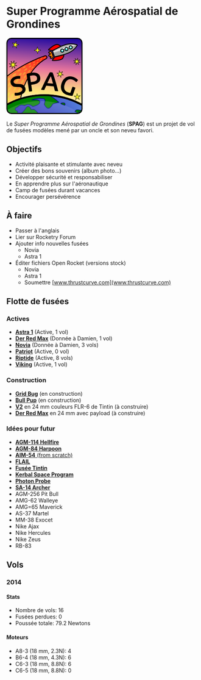 # Super Programme Aérospatial de Grondines

![Super logo du SPAG!](logo/logo_spag_v03_small.png)

Le *Super Programme Aérospatial de Grondines* (**SPAG**) est un projet de vol
de fusées modèles mené par un oncle et son neveu favori.

## Objectifs

- Activité plaisante et stimulante avec neveu
- Créer des bons souvenirs (album photo...)
- Développer sécurité et responsabiliser
- En apprendre plus sur l'aéronautique
- Camp de fusées durant vacances
- Encourager persévérence

## À faire

- Passer à l'anglais
- Lier sur Rocketry Forum
- Ajouter info nouvelles fusées
  - Novia
  - Astra 1
- Éditer fichiers Open Rocket (versions stock)
  - Novia
  - Astra 1
  - Soumettre [www.thrustcurve.com](www.thrustcurve.com)

## Flotte de fusées

### Actives

- [**Astra 1**](rockets/astra_1/astra_1.md) (Active, 1 vol)
- [**Der Red Max**](rockets/der_red_max/der_red_max.md) (Donnée à Damien, 1 vol)
- [**Novia**](rockets/novia/novia.md) (Donnée à Damien, 3 vols)
- [**Patriot**](rockets/patriot/patriot.md) (Active, 0 vol)
- [**Riptide**](rockets/riptide/riptide.md) (Active, 8 vols)
- [**Viking**](rockets/viking/viking.md) (Active, 1 vol)

### Construction

- [**Grid Bug**](rockets/grid_bug/grid_bug.md) (en construction)
- [**Bull Pup**](rockets/bull_pup/bull_pup.md) (en construction)
- [**V2**](http://www.estesrockets.com/rockets/kits/skill-3/003228-v2-semi-scale-model) en 24 mm couleurs FLR-6 de Tintin (à construire)
- [**Der Red Max**](http://www.estesrockets.com/der-red-maxtm) en 24 mm avec payload (à construire)

### Idées pour futur

- [**AGM-114 Hellfire**](http://www.the-launch-pad.com/#!hellfire/c14ur)
- [**AGM-84 Harpoon**](http://www.allrocketengines.ca/Rockets/Harpoon-AGM)
- [**AIM-54** (from scratch)](http://www.the-launch-pad.com/#!blank/c7bg)
- [**FLAIL**](http://www.the-launch-pad.com/#!blank/c1j13)
- [**Fusée Tintin**](http://en.wikipedia.org/wiki/Explorers_on_the_Moon)
- [**Kerbal Space Program**](https://kerbalspaceprogram.com/)
- [**Photon Probe**](http://www.allrocketengines.ca/Rockets/Photon-Probe)
- [**SA-14 Archer**](http://www.jcrocket.com/sa14archer.shtml)
- AGM-256 Pit Bull
- AMG-62 Walleye
- AMG=65 Maverick
- AS-37 Martel
- MM-38 Exocet
- Nike Ajax
- Nike Hercules
- Nike Zeus
- RB-83

## Vols

### 2014

#### Stats

- Nombre de vols: 16
- Fusées perdues: 0
- Poussée totale: 79.2 Newtons

#### Moteurs

- A8-3 (18 mm, 2.3N): 4
- B6-4 (18 mm, 4.3N): 6
- C6-3 (18 mm, 8.8N): 6
- C6-5 (18 mm, 8.8N): 0

